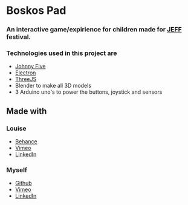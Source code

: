 # Boskos Pad
### An interactive game/expirience for children made for [JEFF](https://www.jeffestival.be/) festival.

### Technologies used in this project are
- [Johnny Five](http://johnny-five.io/)
- [Electron](https://electronjs.org/docs)
- [ThreeJS](https://threejs.org/)
- Blender to make all 3D models
- 3 Arduino uno's to power the buttons, joystick and sensors

## Made with 
### Louise
- [Behance](https://www.behance.net/louisedebrauwer)
- [Vimeo](https://vimeo.com/louisedebrauwer)
- [LinkedIn](https://www.linkedin.com/in/louisedebrauwer/)

### Myself 
- [Github](https://github.com/LarsVanderheydt)
- [Vimeo](https://vimeo.com/user68222364)
- [LinkedIn](https://www.linkedin.com/in/lars-vanderheydt/)

